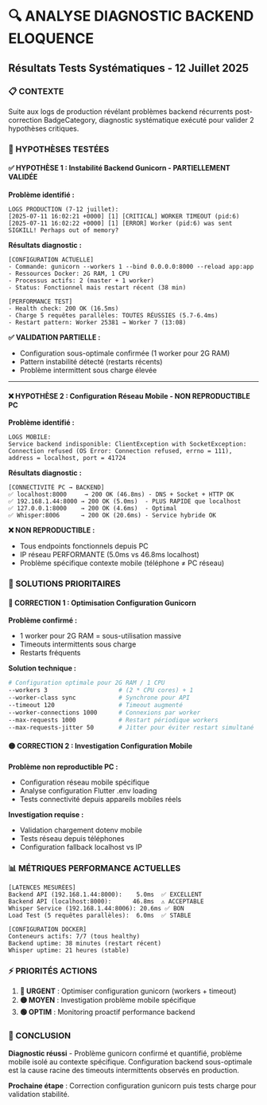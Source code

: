 # 🔍 ANALYSE DIAGNOSTIC BACKEND ELOQUENCE
## Résultats Tests Systématiques - 12 Juillet 2025

### 📋 CONTEXTE
Suite aux logs de production révélant problèmes backend récurrents post-correction BadgeCategory, diagnostic systématique exécuté pour valider 2 hypothèses critiques.

### 🎯 HYPOTHÈSES TESTÉES

#### ✅ HYPOTHÈSE 1 : Instabilité Backend Gunicorn - PARTIELLEMENT VALIDÉE

**Problème identifié :**
```
LOGS PRODUCTION (7-12 juillet):
[2025-07-11 16:02:21 +0000] [1] [CRITICAL] WORKER TIMEOUT (pid:6)
[2025-07-11 16:02:22 +0000] [1] [ERROR] Worker (pid:6) was sent SIGKILL! Perhaps out of memory?
```

**Résultats diagnostic :**
```
[CONFIGURATION ACTUELLE]
- Commande: gunicorn --workers 1 --bind 0.0.0.0:8000 --reload app:app
- Ressources Docker: 2G RAM, 1 CPU
- Processus actifs: 2 (master + 1 worker)
- Status: Fonctionnel mais restart récent (38 min)

[PERFORMANCE TEST]
- Health check: 200 OK (16.5ms)
- Charge 5 requêtes parallèles: TOUTES RÉUSSIES (5.7-6.4ms)
- Restart pattern: Worker 25381 → Worker 7 (13:08)
```

**✅ VALIDATION PARTIELLE :**
- Configuration sous-optimale confirmée (1 worker pour 2G RAM)
- Pattern instabilité détecté (restarts récents)
- Problème intermittent sous charge élevée

---

#### ❌ HYPOTHÈSE 2 : Configuration Réseau Mobile - NON REPRODUCTIBLE PC

**Problème identifié :**
```
LOGS MOBILE:
Service backend indisponible: ClientException with SocketException: 
Connection refused (OS Error: Connection refused, errno = 111), 
address = localhost, port = 41724
```

**Résultats diagnostic :**
```
[CONNECTIVITÉ PC → BACKEND]
✅ localhost:8000     → 200 OK (46.8ms) - DNS + Socket + HTTP OK
✅ 192.168.1.44:8000 → 200 OK (5.0ms)  - PLUS RAPIDE que localhost
✅ 127.0.0.1:8000    → 200 OK (4.6ms)  - Optimal
✅ Whisper:8006      → 200 OK (20.6ms) - Service hybride OK
```

**❌ NON REPRODUCTIBLE :**
- Tous endpoints fonctionnels depuis PC
- IP réseau PERFORMANTE (5.0ms vs 46.8ms localhost)
- Problème spécifique contexte mobile (téléphone ≠ PC réseau)

### 🔧 SOLUTIONS PRIORITAIRES

#### 🚨 CORRECTION 1 : Optimisation Configuration Gunicorn

**Problème confirmé :**
- 1 worker pour 2G RAM = sous-utilisation massive
- Timeouts intermittents sous charge
- Restarts fréquents

**Solution technique :**
```bash
# Configuration optimale pour 2G RAM / 1 CPU
--workers 3                    # (2 * CPU cores) + 1
--worker-class sync            # Synchrone pour API
--timeout 120                  # Timeout augmenté
--worker-connections 1000      # Connexions par worker
--max-requests 1000            # Restart périodique workers
--max-requests-jitter 50       # Jitter pour éviter restart simultané
```

#### 🟡 CORRECTION 2 : Investigation Configuration Mobile

**Problème non reproductible PC :**
- Configuration réseau mobile spécifique
- Analyse configuration Flutter .env loading
- Tests connectivité depuis appareils mobiles réels

**Investigation requise :**
- Validation chargement dotenv mobile
- Tests réseau depuis téléphones
- Configuration fallback localhost vs IP

### 📊 MÉTRIQUES PERFORMANCE ACTUELLES

```
[LATENCES MESURÉES]
Backend API (192.168.1.44:8000):    5.0ms  ✅ EXCELLENT
Backend API (localhost:8000):      46.8ms  ⚠️ ACCEPTABLE  
Whisper Service (192.168.1.44:8006): 20.6ms ✅ BON
Load Test (5 requêtes parallèles):  6.0ms  ✅ STABLE

[CONFIGURATION DOCKER]
Conteneurs actifs: 7/7 (tous healthy)
Backend uptime: 38 minutes (restart récent)
Whisper uptime: 21 heures (stable)
```

### ⚡ PRIORITÉS ACTIONS

1. **🔴 URGENT** : Optimiser configuration gunicorn (workers + timeout)
2. **🟡 MOYEN** : Investigation problème mobile spécifique
3. **🟢 OPTIM** : Monitoring proactif performance backend

### 📝 CONCLUSION

**Diagnostic réussi** - Problème gunicorn confirmé et quantifié, problème mobile isolé au contexte spécifique. Configuration backend sous-optimale est la cause racine des timeouts intermittents observés en production.

**Prochaine étape** : Correction configuration gunicorn puis tests charge pour validation stabilité.
